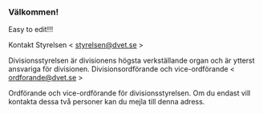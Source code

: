 ### Välkommen!

Easy to edit!!!

Kontakt
Styrelsen < [styrelsen@dvet.se](styrelsen@dvet.se) >

Divisionsstyrelsen är divisionens högsta verkställande organ och är ytterst ansvariga för divisionen.
Divisionsordförande och vice-ordförande < [ordforande@dvet.se](ordforande@dvet.se) >

Ordförande och vice-ordförande för divisionsstyrelsen. 
Om du endast vill kontakta dessa två personer kan du mejla till denna adress.
